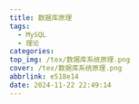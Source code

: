 ```yaml
---
title: 数据库原理
tags:
  - MySQL
  - 理论
categories:
top_img: /tex/数据库系统原理.png
cover: /tex/数据库系统原理.png
abbrlink: e518e14
date: 2024-11-22 22:49:14
---
```

